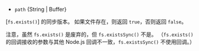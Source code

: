 <!-- YAML
added: v0.1.21
-->

* `path` {String | Buffer}

[`fs.exists()`] 的同步版本。
如果文件存在，则返回 `true`，否则返回 `false`。

注意，虽然 `fs.exists()` 是废弃的，但 `fs.existsSync()` 不是。
（`fs.exists()` 的回调接收的参数与其他 Node.js 回调不一致，`fs.existsSync()` 不使用回调。）

